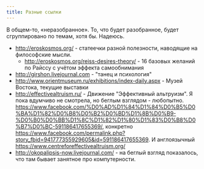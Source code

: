 ```yaml
---
title: Разные ссылки
---
```


В общем-то, «неразобранное». То, что будет разобранное, будет сгруппировано по темам, хотя бы. Надеюсь.

- http://eroskosmos.org/ - статеечки разной полезности, наводящие на философские мысли.
  - http://eroskosmos.org/reiss-desires-theory/ - 16 базовых желаний по Райссу с учётом эффекта самообнимания
- http://girshon.livejournal.com - "танец и психология"
- http://www.orientmuseum.ru/exhibitions/index-daily.aspx - Музей Востока, текущие выставки
- http://effectivealtruism.ru/ - Движение "Эффективный альтруизм". Я пока вдумчиво не смотрела, но беглым взглядом - любопытно. https://www.facebook.com/%D0%AD%D1%84%D1%84%D0%B5%D0%BA%D1%82%D0%B8%D0%B2%D0%BD%D1%8B%D0%B9-%D0%B0%D0%BB%D1%8C%D1%82%D1%80%D1%83%D0%B8%D0%B7%D0%BC-591186417655369/, конкретно https://www.facebook.com/permalink.php?story_fbid=941777355929605&id=591186417655369. И англоязычный https://www.centreforeffectivealtruism.org/
- http://okopalipsis-now.livejournal.com/ - на беглый взгляд показалось, что там бывает занятное про компутерности.
